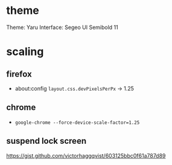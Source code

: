 # theme

Theme: Yaru
Interface: Segeo UI Semibold 11

# scaling

## firefox

- about:config `layout.css.devPixelsPerPx` -> 1.25

## chrome

- `google-chrome --force-device-scale-factor=1.25`

## suspend lock screen

https://gist.github.com/victorhaggqvist/603125bbc0f61a787d89

